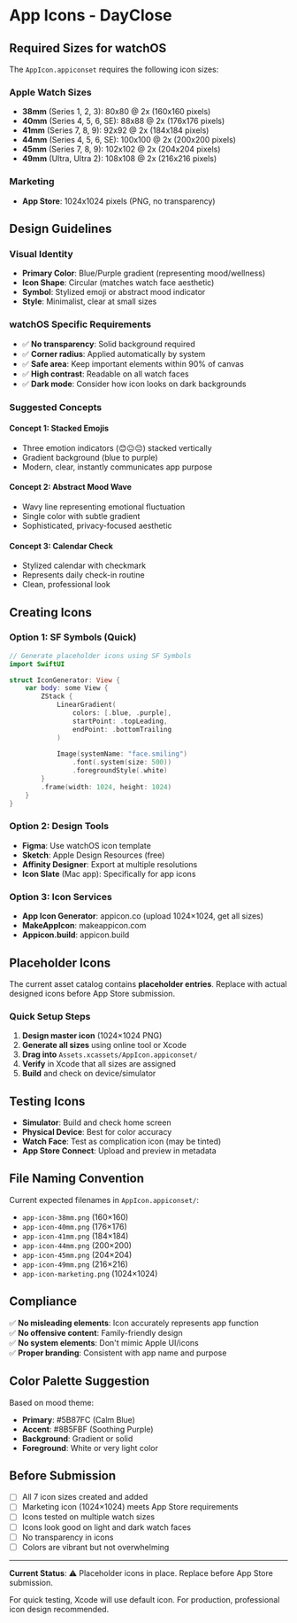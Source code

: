 # App Icons - DayClose

## Required Sizes for watchOS

The `AppIcon.appiconset` requires the following icon sizes:

### Apple Watch Sizes
- **38mm** (Series 1, 2, 3): 80x80 @ 2x (160x160 pixels)
- **40mm** (Series 4, 5, 6, SE): 88x88 @ 2x (176x176 pixels)
- **41mm** (Series 7, 8, 9): 92x92 @ 2x (184x184 pixels)
- **44mm** (Series 4, 5, 6, SE): 100x100 @ 2x (200x200 pixels)
- **45mm** (Series 7, 8, 9): 102x102 @ 2x (204x204 pixels)
- **49mm** (Ultra, Ultra 2): 108x108 @ 2x (216x216 pixels)

### Marketing
- **App Store**: 1024x1024 pixels (PNG, no transparency)

## Design Guidelines

### Visual Identity
- **Primary Color**: Blue/Purple gradient (representing mood/wellness)
- **Icon Shape**: Circular (matches watch face aesthetic)
- **Symbol**: Stylized emoji or abstract mood indicator
- **Style**: Minimalist, clear at small sizes

### watchOS Specific Requirements
- ✅ **No transparency**: Solid background required
- ✅ **Corner radius**: Applied automatically by system
- ✅ **Safe area**: Keep important elements within 90% of canvas
- ✅ **High contrast**: Readable on all watch faces
- ✅ **Dark mode**: Consider how icon looks on dark backgrounds

### Suggested Concepts

#### Concept 1: Stacked Emojis
- Three emotion indicators (😊😐😔) stacked vertically
- Gradient background (blue to purple)
- Modern, clear, instantly communicates app purpose

#### Concept 2: Abstract Mood Wave
- Wavy line representing emotional fluctuation
- Single color with subtle gradient
- Sophisticated, privacy-focused aesthetic

#### Concept 3: Calendar Check
- Stylized calendar with checkmark
- Represents daily check-in routine
- Clean, professional look

## Creating Icons

### Option 1: SF Symbols (Quick)
```swift
// Generate placeholder icons using SF Symbols
import SwiftUI

struct IconGenerator: View {
    var body: some View {
        ZStack {
            LinearGradient(
                colors: [.blue, .purple],
                startPoint: .topLeading,
                endPoint: .bottomTrailing
            )
            
            Image(systemName: "face.smiling")
                .font(.system(size: 500))
                .foregroundStyle(.white)
        }
        .frame(width: 1024, height: 1024)
    }
}
```

### Option 2: Design Tools
- **Figma**: Use watchOS icon template
- **Sketch**: Apple Design Resources (free)
- **Affinity Designer**: Export at multiple resolutions
- **Icon Slate** (Mac app): Specifically for app icons

### Option 3: Icon Services
- **App Icon Generator**: appicon.co (upload 1024×1024, get all sizes)
- **MakeAppIcon**: makeappicon.com
- **Appicon.build**: appicon.build

## Placeholder Icons

The current asset catalog contains **placeholder entries**. Replace with actual designed icons before App Store submission.

### Quick Setup Steps

1. **Design master icon** (1024×1024 PNG)
2. **Generate all sizes** using online tool or Xcode
3. **Drag into** `Assets.xcassets/AppIcon.appiconset/`
4. **Verify** in Xcode that all sizes are assigned
5. **Build** and check on device/simulator

## Testing Icons

- **Simulator**: Build and check home screen
- **Physical Device**: Best for color accuracy
- **Watch Face**: Test as complication icon (may be tinted)
- **App Store Connect**: Upload and preview in metadata

## File Naming Convention

Current expected filenames in `AppIcon.appiconset/`:
- `app-icon-38mm.png` (160×160)
- `app-icon-40mm.png` (176×176)
- `app-icon-41mm.png` (184×184)
- `app-icon-44mm.png` (200×200)
- `app-icon-45mm.png` (204×204)
- `app-icon-49mm.png` (216×216)
- `app-icon-marketing.png` (1024×1024)

## Compliance

✅ **No misleading elements**: Icon accurately represents app function  
✅ **No offensive content**: Family-friendly design  
✅ **No system elements**: Don't mimic Apple UI/icons  
✅ **Proper branding**: Consistent with app name and purpose  

## Color Palette Suggestion

Based on mood theme:
- **Primary**: #5B87FC (Calm Blue)
- **Accent**: #8B5FBF (Soothing Purple)
- **Background**: Gradient or solid
- **Foreground**: White or very light color

## Before Submission

- [ ] All 7 icon sizes created and added
- [ ] Marketing icon (1024×1024) meets App Store requirements
- [ ] Icons tested on multiple watch sizes
- [ ] Icons look good on light and dark watch faces
- [ ] No transparency in icons
- [ ] Colors are vibrant but not overwhelming

---

**Current Status**: ⚠️ Placeholder icons in place. Replace before App Store submission.

For quick testing, Xcode will use default icon. For production, professional icon design recommended.
